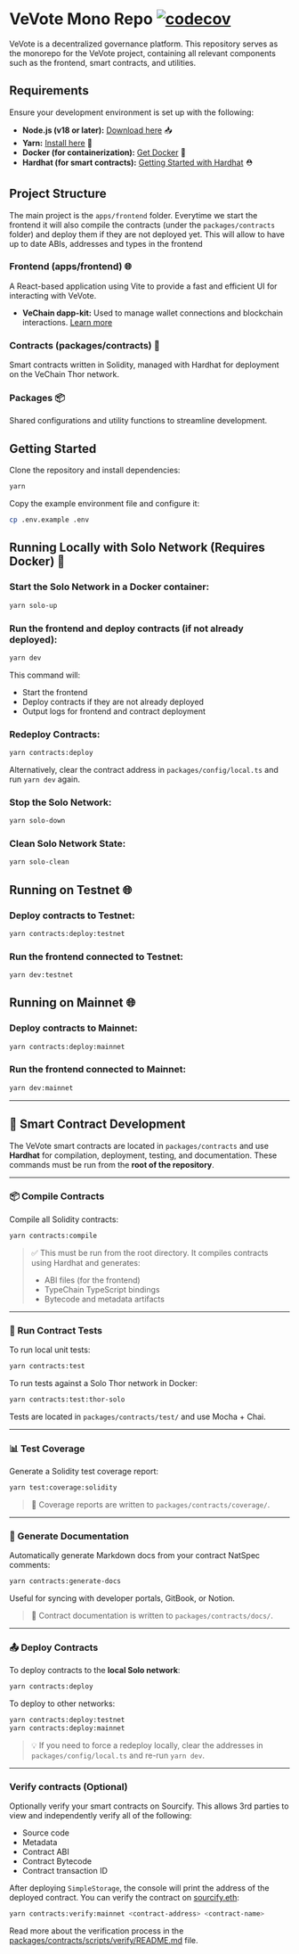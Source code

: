 # VeVote Mono Repo [![codecov](https://codecov.io/gh/vechain/vevote/graph/badge.svg?token=MU2ZPZVRMC)](https://codecov.io/gh/vechain/vevote)

VeVote is a decentralized governance platform. This repository serves as the monorepo for the VeVote project, containing all relevant components such as the frontend, smart contracts, and utilities.

## Requirements

Ensure your development environment is set up with the following:

- **Node.js (v18 or later):** [Download here](https://nodejs.org/en/download/package-manager) 📥
- **Yarn:** [Install here](https://classic.yarnpkg.com/lang/en/docs/install/#mac-stable) 🧶
- **Docker (for containerization):** [Get Docker](https://docs.docker.com/get-docker/) 🐳
- **Hardhat (for smart contracts):** [Getting Started with Hardhat](https://hardhat.org/hardhat-runner/docs/getting-started) ⛑️

## Project Structure

The main project is the `apps/frontend` folder. Everytime we start the frontend it will also compile the contracts (under the `packages/contracts` folder) and deploy them if they are not deployed yet. This will allow to have up to date ABIs, addresses and types in the frontend

### Frontend (apps/frontend) 🌐

A React-based application using Vite to provide a fast and efficient UI for interacting with VeVote.

- **VeChain dapp-kit:** Used to manage wallet connections and blockchain interactions. [Learn more](https://docs.vechain.org/developer-resources/sdks-and-providers/dapp-kit)

### Contracts (packages/contracts) 📜

Smart contracts written in Solidity, managed with Hardhat for deployment on the VeChain Thor network.

### Packages 📦

Shared configurations and utility functions to streamline development.

## Getting Started

Clone the repository and install dependencies:

```bash
yarn
```

Copy the example environment file and configure it:

```bash
cp .env.example .env
```

## Running Locally with Solo Network (Requires Docker) 🔧

### Start the Solo Network in a Docker container:

```bash
yarn solo-up
```

### Run the frontend and deploy contracts (if not already deployed):

```bash
yarn dev
```

This command will:

- Start the frontend
- Deploy contracts if they are not already deployed
- Output logs for frontend and contract deployment

### Redeploy Contracts:

```bash
yarn contracts:deploy
```

Alternatively, clear the contract address in `packages/config/local.ts` and run `yarn dev` again.

### Stop the Solo Network:

```bash
yarn solo-down
```

### Clean Solo Network State:

```bash
yarn solo-clean
```

## Running on Testnet 🌐

### Deploy contracts to Testnet:

```bash
yarn contracts:deploy:testnet
```

### Run the frontend connected to Testnet:

```bash
yarn dev:testnet
```

## Running on Mainnet 🌐

### Deploy contracts to Mainnet:

```bash
yarn contracts:deploy:mainnet
```

### Run the frontend connected to Mainnet:

```bash
yarn dev:mainnet
```

---

## 🧪 Smart Contract Development

The VeVote smart contracts are located in `packages/contracts` and use **Hardhat** for compilation, deployment, testing, and documentation. These commands must be run from the **root of the repository**.

---

### 📦 Compile Contracts

Compile all Solidity contracts:

```bash
yarn contracts:compile
```

> ✅ This must be run from the root directory. It compiles contracts using Hardhat and generates:
>
> - ABI files (for the frontend)
> - TypeChain TypeScript bindings
> - Bytecode and metadata artifacts

---

### 🧪 Run Contract Tests

To run local unit tests:

```bash
yarn contracts:test
```

To run tests against a Solo Thor network in Docker:

```bash
yarn contracts:test:thor-solo
```

Tests are located in `packages/contracts/test/` and use Mocha + Chai.

---

### 📊 Test Coverage

Generate a Solidity test coverage report:

```bash
yarn test:coverage:solidity
```

> 📁 Coverage reports are written to `packages/contracts/coverage/`.

---

### 📖 Generate Documentation

Automatically generate Markdown docs from your contract NatSpec comments:

```bash
yarn contracts:generate-docs
```

Useful for syncing with developer portals, GitBook, or Notion.

> 📁 Contract documentation is written to `packages/contracts/docs/`.

---

### 📤 Deploy Contracts

To deploy contracts to the **local Solo network**:

```bash
yarn contracts:deploy
```

To deploy to other networks:

```bash
yarn contracts:deploy:testnet
yarn contracts:deploy:mainnet
```

> 💡 If you need to force a redeploy locally, clear the addresses in `packages/config/local.ts` and re-run `yarn dev`.

---

### Verify contracts (Optional)

Optionally verify your smart contracts on Sourcify. This allows 3rd parties to view and independently verify all of the following:

- Source code
- Metadata
- Contract ABI
- Contract Bytecode
- Contract transaction ID

After deploying `SimpleStorage`, the console will print the address of the deployed contract. You can verify the contract on [sourcify.eth](https://repo.sourcify.dev/select-contract/):

```bash
yarn contracts:verify:mainnet <contract-address> <contract-name>
```

Read more about the verification process in the [packages/contracts/scripts/verify/README.md](packages/contracts/scripts/verify/README.md) file.
